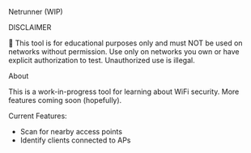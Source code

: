 Netrunner (WIP)

DISCLAIMER

🚨 This tool is for educational purposes only and must NOT be used on networks without permission. Use only on networks you own or have explicit authorization to test. Unauthorized use is illegal.

About

This is a work-in-progress tool for learning about WiFi security. More features coming soon (hopefully).

Current Features:

- Scan for nearby access points
- Identify clients connected to APs
